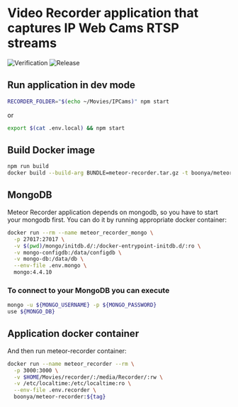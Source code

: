 # Video Recorder application that captures IP Web Cams RTSP streams

![Verification](https://github.com/boonya/meteor-recorder/workflows/Verification/badge.svg)
![Release](https://github.com/boonya/meteor-recorder/workflows/Build%20and%20release%20bundle%20and%20docker%20image/badge.svg)

## Run application in dev mode

```sh
RECORDER_FOLDER="$(echo ~/Movies/IPCams)" npm start
```

or

```sh
export $(cat .env.local) && npm start
```

## Build Docker image

```sh
npm run build
docker build --build-arg BUNDLE=meteor-recorder.tar.gz -t boonya/meteor-recorder:${tag} .
```

## MongoDB

Meteor Recorder application depends on mongodb, so you have to start your mongodb first. You can do it by running appropriate docker container:

```sh
docker run --rm --name meteor_recorder_mongo \
  -p 27017:27017 \
  -v $(pwd)/mongo/initdb.d/:/docker-entrypoint-initdb.d/:ro \
  -v mongo-configdb:/data/configdb \
  -v mongo-db:/data/db \
  --env-file .env.mongo \
  mongo:4.4.10
```

### To connect to your MongoDB you can execute

```sh
mongo -u ${MONGO_USERNAME} -p ${MONGO_PASSWORD}
use ${MONGO_DB}
```

## Application docker container

And then run meteor-recorder container:

```sh
docker run --name meteor_recorder --rm \
  -p 3000:3000 \
  -v $HOME/Movies/recorder/:/media/Recorder/:rw \
  -v /etc/localtime:/etc/localtime:ro \
  --env-file .env.recorder \
  boonya/meteor-recorder:${tag}
```

